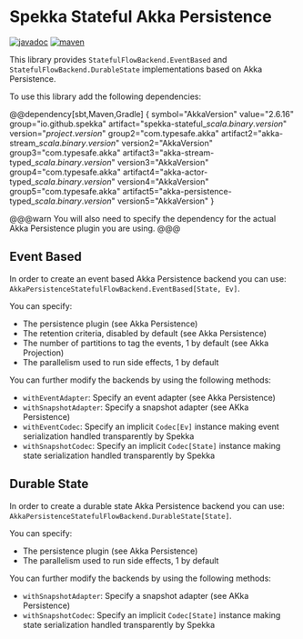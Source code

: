 # Spekka Stateful Akka Persistence

[![javadoc](https://javadoc.io/badge2/io.github.spekka/spekka-stateful-akkapersistence_2.13/javadoc.svg)](https://javadoc.io/doc/io.github.spekka/spekka-stateful-akkapersistence_2.13/)
[![maven](https://img.shields.io/maven-central/v/io.github.spekka/spekka-stateful-akkapersistence_2.13)](https://mvnrepository.com/artifact/io.github.spekka/spekka-stateful-akkapersistence_2.13/)

This library provides `StatefulFlowBackend.EventBased` and `StatefulFlowBackend.DurableState` implementations based on Akka Persistence.

To use this library add the following dependencies:

@@dependency[sbt,Maven,Gradle] {
  symbol="AkkaVersion"  value="2.6.16"
  group="io.github.spekka"  artifact="spekka-stateful_$scala.binary.version$"  version="$project.version$"
  group2="com.typesafe.akka" artifact2="akka-stream_$scala.binary.version$"  version2="AkkaVersion"
  group3="com.typesafe.akka" artifact3="akka-stream-typed_$scala.binary.version$"  version3="AkkaVersion"
  group4="com.typesafe.akka" artifact4="akka-actor-typed_$scala.binary.version$"  version4="AkkaVersion"
  group5="com.typesafe.akka" artifact5="akka-persistence-typed_$scala.binary.version$"  version5="AkkaVersion"
}

@@@warn
You will also need to specify the dependency for the actual Akka Persistence plugin you are using.
@@@

## Event Based

In order to create an event based Akka Persistence backend you can  use: `AkkaPersistenceStatefulFlowBackend.EventBased[State, Ev]`.

You can specify:

- The persistence plugin (see Akka Persistence)
- The retention criteria, disabled by default (see Akka Persistence)
- The number of partitions to tag the events, 1 by default (see Akka Projection)
- The parallelism used to run side effects, 1 by default

You can further modify the backends by using the following methods:

- `withEventAdapter`: Specify an event adapter (see Akka Persistence)
- `withSnapshotAdapter`: Specify a snapshot adapter (see AKka Persistence)
- `withEventCodec`: Specify an implicit `Codec[Ev]` instance making event serialization handled transparently by Spekka
- `withSnapshotCodec`: Specify an implicit `Codec[State]` instance making state serialization handled transparently by Spekka

## Durable State

In order to create a durable state Akka Persistence backend you can use: `AkkaPersistenceStatefulFlowBackend.DurableState[State]`.

You can specify:

- The persistence plugin (see Akka Persistence)
- The parallelism used to run side effects, 1 by default

You can further modify the backends by using the following methods:

- `withSnapshotAdapter`: Specify a snapshot adapter (see AKka Persistence)
- `withSnapshotCodec`: Specify an implicit `Codec[State]` instance making state serialization handled transparently by Spekka